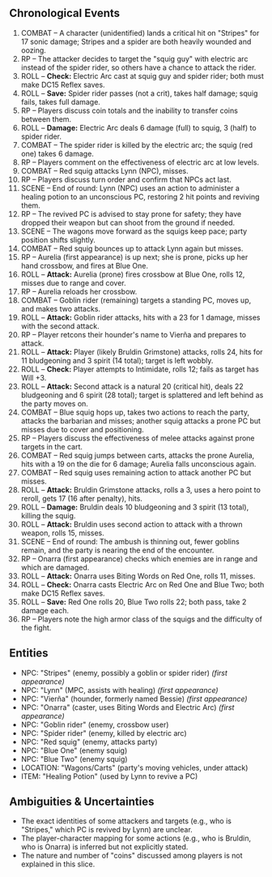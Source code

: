## Chronological Events

1. COMBAT – A character (unidentified) lands a critical hit on "Stripes" for 17 sonic damage; Stripes and a spider are both heavily wounded and oozing.
2. RP – The attacker decides to target the "squig guy" with electric arc instead of the spider rider, so others have a chance to attack the rider.
3. ROLL – **Check:** Electric Arc cast at squig guy and spider rider; both must make DC15 Reflex saves.
4. ROLL – **Save:** Spider rider passes (not a crit), takes half damage; squig fails, takes full damage.
5. RP – Players discuss coin totals and the inability to transfer coins between them.
6. ROLL – **Damage:** Electric Arc deals 6 damage (full) to squig, 3 (half) to spider rider.
7. COMBAT – The spider rider is killed by the electric arc; the squig (red one) takes 6 damage.
8. RP – Players comment on the effectiveness of electric arc at low levels.
9. COMBAT – Red squig attacks Lynn (NPC), misses.
10. RP – Players discuss turn order and confirm that NPCs act last.
11. SCENE – End of round: Lynn (NPC) uses an action to administer a healing potion to an unconscious PC, restoring 2 hit points and reviving them.
12. RP – The revived PC is advised to stay prone for safety; they have dropped their weapon but can shoot from the ground if needed.
13. SCENE – The wagons move forward as the squigs keep pace; party position shifts slightly.
14. COMBAT – Red squig bounces up to attack Lynn again but misses.
15. RP – Aurelia (first appearance) is up next; she is prone, picks up her hand crossbow, and fires at Blue One.
16. ROLL – **Attack:** Aurelia (prone) fires crossbow at Blue One, rolls 12, misses due to range and cover.
17. RP – Aurelia reloads her crossbow.
18. COMBAT – Goblin rider (remaining) targets a standing PC, moves up, and makes two attacks.
19. ROLL – **Attack:** Goblin rider attacks, hits with a 23 for 1 damage, misses with the second attack.
20. RP – Player retcons their hounder's name to Vierña and prepares to attack.
21. ROLL – **Attack:** Player (likely Bruldin Grimstone) attacks, rolls 24, hits for 11 bludgeoning and 3 spirit (14 total); target is left wobbly.
22. ROLL – **Check:** Player attempts to Intimidate, rolls 12; fails as target has Will +3.
23. ROLL – **Attack:** Second attack is a natural 20 (critical hit), deals 22 bludgeoning and 6 spirit (28 total); target is splattered and left behind as the party moves on.
24. COMBAT – Blue squig hops up, takes two actions to reach the party, attacks the barbarian and misses; another squig attacks a prone PC but misses due to cover and positioning.
25. RP – Players discuss the effectiveness of melee attacks against prone targets in the cart.
26. COMBAT – Red squig jumps between carts, attacks the prone Aurelia, hits with a 19 on the die for 6 damage; Aurelia falls unconscious again.
27. COMBAT – Red squig uses remaining action to attack another PC but misses.
28. ROLL – **Attack:** Bruldin Grimstone attacks, rolls a 3, uses a hero point to reroll, gets 17 (16 after penalty), hits.
29. ROLL – **Damage:** Bruldin deals 10 bludgeoning and 3 spirit (13 total), killing the squig.
30. ROLL – **Attack:** Bruldin uses second action to attack with a thrown weapon, rolls 15, misses.
31. SCENE – End of round: The ambush is thinning out, fewer goblins remain, and the party is nearing the end of the encounter.
32. RP – Onarra (first appearance) checks which enemies are in range and which are damaged.
33. ROLL – **Attack:** Onarra uses Biting Words on Red One, rolls 11, misses.
34. ROLL – **Check:** Onarra casts Electric Arc on Red One and Blue Two; both make DC15 Reflex saves.
35. ROLL – **Save:** Red One rolls 20, Blue Two rolls 22; both pass, take 2 damage each.
36. RP – Players note the high armor class of the squigs and the difficulty of the fight.

## Entities

- NPC: "Stripes" (enemy, possibly a goblin or spider rider) *(first appearance)*
- NPC: "Lynn" (MPC, assists with healing) *(first appearance)*
- NPC: "Vierña" (hounder, formerly named Bessie) *(first appearance)*
- NPC: "Onarra" (caster, uses Biting Words and Electric Arc) *(first appearance)*
- NPC: "Goblin rider" (enemy, crossbow user)
- NPC: "Spider rider" (enemy, killed by electric arc)
- NPC: "Red squig" (enemy, attacks party)
- NPC: "Blue One" (enemy squig)
- NPC: "Blue Two" (enemy squig)
- LOCATION: "Wagons/Carts" (party's moving vehicles, under attack)
- ITEM: "Healing Potion" (used by Lynn to revive a PC)

## Ambiguities & Uncertainties

- The exact identities of some attackers and targets (e.g., who is "Stripes," which PC is revived by Lynn) are unclear.
- The player-character mapping for some actions (e.g., who is Bruldin, who is Onarra) is inferred but not explicitly stated.
- The nature and number of "coins" discussed among players is not explained in this slice.